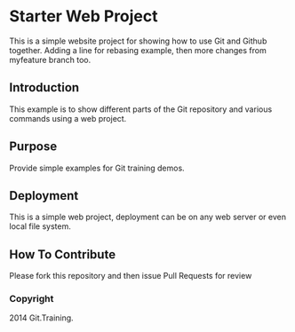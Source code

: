 # Starter Web Project

This is a simple website project for showing how to use Git and Github together.
Adding a line for rebasing example, then more changes from myfeature branch too.

## Introduction

This example is to show different parts of the Git repository and various commands using a web project. 

## Purpose

Provide simple examples for Git training demos.

## Deployment

This is a simple web project, deployment can be on any web server or even local file system.

## How To Contribute

Please fork this repository and then issue Pull Requests for review


### Copyright

2014 Git.Training.